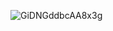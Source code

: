 ![GiDNGddbcAA8x3g](https://github.com/user-attachments/assets/7e18f4a5-002e-4c85-a2f5-066bce59b26f)
